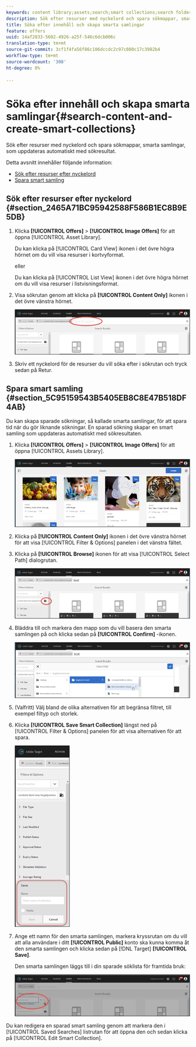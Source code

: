 ```yaml
---
keywords: content library;assets;search;smart collections;search folder;filter
description: Sök efter resurser med nyckelord och spara sökmappar, smarta samlingar, som uppdateras automatiskt med sökresultat.
title: Söka efter innehåll och skapa smarta samlingar
feature: offers
uuid: 14af2833-5602-4926-a25f-546c6dcb006c
translation-type: tm+mt
source-git-commit: 3cf1f4fa56f86c106dccdc2c97c080c17c3982b4
workflow-type: tm+mt
source-wordcount: '308'
ht-degree: 0%

---
```



# Söka efter innehåll och skapa smarta samlingar{#search-content-and-create-smart-collections}

Sök efter resurser med nyckelord och spara sökmappar, smarta samlingar, som uppdateras automatiskt med sökresultat.

Detta avsnitt innehåller följande information:

* [Sök efter resurser efter nyckelord](../../c-experiences/c-manage-content/filter-and-search-content.md#section_2465A71BC95942588F586B1EC8B9E5DB)
* [Spara smart samling](../../c-experiences/c-manage-content/filter-and-search-content.md#section_5C95159543B5405EB8C8E47B518DF4AB)

## Sök efter resurser efter nyckelord {#section_2465A71BC95942588F586B1EC8B9E5DB}

1. Klicka **[!UICONTROL Offers]** > **[!UICONTROL Image Offers]** för att öppna [!UICONTROL Asset Library].

   Du kan klicka på [!UICONTROL Card View] ikonen i det övre högra hörnet om du vill visa resurser i kortvyformat.

   eller

   Du kan klicka på [!UICONTROL List View] ikonen i det övre högra hörnet om du vill visa resurser i listvisningsformat.

1. Visa sökrutan genom att klicka på **[!UICONTROL Content Only]** ikonen i det övre vänstra hörnet.

   ![](assets/search_assets.png)

1. Skriv ett nyckelord för de resurser du vill söka efter i sökrutan och tryck sedan på Retur.

## Spara smart samling {#section_5C95159543B5405EB8C8E47B518DF4AB}

Du kan skapa sparade sökningar, så kallade smarta samlingar, för att spara tid när du gör liknande sökningar. En sparad sökning skapar en smart samling som uppdateras automatiskt med sökresultaten.

1. Klicka **[!UICONTROL Offers]** > **[!UICONTROL Image Offers]** för att öppna [!UICONTROL Assets Library].

   ![](assets/content.png)

1. Klicka på **[!UICONTROL Content Only]** ikonen i det övre vänstra hörnet för att visa [!UICONTROL Filter & Options] panelen i det vänstra fältet.
1. Klicka på **[!UICONTROL Browse]** ikonen för att visa [!UICONTROL Select Path] dialogrutan.

   ![](assets/browse_folders.png)

1. Bläddra till och markera den mapp som du vill basera den smarta samlingen på och klicka sedan på **[!UICONTROL Confirm]** -ikonen.

   ![](assets/browse_folders2.png)

1. (Valfritt) Välj bland de olika alternativen för att begränsa filtret, till exempel filtyp och storlek.
1. Klicka **[!UICONTROL Save Smart Collection]** längst ned på [!UICONTROL Filter & Options] panelen för att visa alternativen för att spara.

   ![](assets/save_smart_collection_options.png)

1. Ange ett namn för den smarta samlingen, markera kryssrutan om du vill att alla användare i ditt **[!UICONTROL Public]** konto ska kunna komma åt den smarta samlingen och klicka sedan på [!DNL Target] **[!UICONTROL Save]**.

   Den smarta samlingen läggs till i din sparade söklista för framtida bruk:

   ![](assets/saved_smart_collection.png)

Du kan redigera en sparad smart samling genom att markera den i [!UICONTROL Saved Searches] listrutan för att öppna den och sedan klicka på [!UICONTROL Edit Smart Collection].
